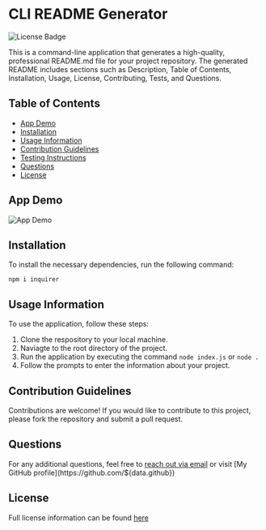 # CLI README Generator

![License Badge](https://img.shields.io/badge/LICENSE-MIT-green.png)

This is a command-line application that generates a high-quality, professional README.md file for your project repository. The generated README includes sections such as Description, Table of Contents, Installation, Usage, License, Contributing, Tests, and Questions.

## Table of Contents
- [App Demo](#-app-demo)
- [Installation](#-installation)
- [Usage Information](#-usage-information)
- [Contribution Guidelines](#-contribution-guidelines)
- [Testing Instructions](#-testing-instructions)
- [Questions](#questions)
- [License](#license)

## App Demo
![App Demo](#)

## Installation
To install the necessary dependencies, run the following command:

`npm i inquirer`

## Usage Information
To use the application, follow these steps:

1. Clone the respository to your local machine.
2. Naviagte to the root directory of the project.
3. Run the application by executing the command `node index.js` or `node .`
4. Follow the prompts to enter the information about your project.


## Contribution Guidelines
Contributions are welcome! If you would like to contribute to this project, please fork the repository and submit a pull request.

## Questions
For any additional questions, feel free to [reach out via email](${data.email}) or visit [My GitHub profile](https://github.com/${data.github})

## License
Full license information can be found [here](https://opensource.org/license/mit)